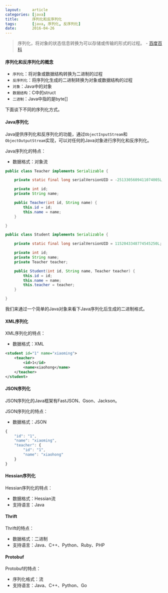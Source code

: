 ```yaml
---
layout:     article
categories: [java]
title:      序列化和反序列化
tags:       [java, 序列化, 反序列化]
date:       2016-04-26
---
```


> 序列化，将对象的状态信息转换为可以存储或传输的形式的过程。    - [百度百科](http://baike.baidu.com/view/160029.htm)

#### 序列化和反序列化的概念

* `序列化`：将对象或数据结构转换为二进制的过程
* `反序列化`：将序列化生成的二进制转换为对象或数据结构的过程
* `对象`：Java中的对象
* `数据结构`：C中的struct
* `二进制`：Java中指的是byte[]

下面谈下不同的序列化方式。

#### Java序列化

Java提供序列化和反序列化的功能，通过`ObjectInputStream`和`ObjectOutputStream`实现，可以对任何的Java对象进行序列化和反序列化。

Java序列化的特点：

* 数据格式：对象流

```java
public class Teacher implements Serializable {

    private static final long serialVersionUID = -2513305609411074005L;

    private int id;
    private String name;

    public Teacher(int id, String name) {
        this.id = id;
        this.name = name;
    }

}

public class Student implements Serializable {

    private static final long serialVersionUID = 1152043348774545250L;

    private int id;
    private String name;
    private Teacher teacher;

    public Student(int id, String name, Teacher teacher) {
        this.id = id;
        this.name = name;
        this.teacher = teacher;
    }

}
```

我们来通过一个简单的Java对象来看下Java序列化后生成的二进制格式。

#### XML序列化

XML序列化的特点：

* 数据格式：XML

```xml
<student id="1" name="xiaoming">
    <teacher>
        <id>1</id>
        <name>xiaohong</name>
    </teacher>
</student>
```

#### JSON序列化

JSON序列化的Java框架有FastJSON、Gson、Jackson。

JSON序列化的特点：

* 数据格式：JSON

```javascript
{
    "id": "1",
    "name": "xiaoming",
    "teacher": {
        "id": "1",
        "name": "xiaohong"
    }
}
```

#### Hessian序列化

Hessian序列化的特点：

* 数据格式：Hessian流
* 支持语言：Java

#### Thrift

Thrift的特点：

* 数据格式：二进制
* 支持语言：Java、C++、Python、Ruby、PHP

#### Protobuf

Protobuf的特点：

* 序列化格式：流
* 支持语言：Java、C++、Python、Go
